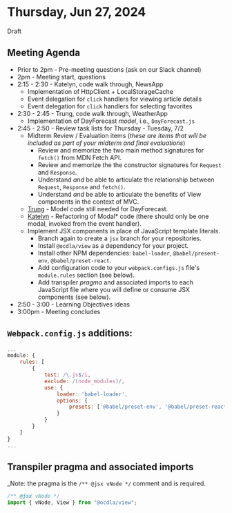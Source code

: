


# Thursday, Jun 27, 2024
Draft

## Meeting Agenda
* Prior to 2pm - Pre-meeting questions (ask on our Slack channel)
* 2pm - Meeting start, questions
* 2:15 - 2:30 - Katelyn, code walk through, NewsApp
  * Implementation of HttpClient + LocalStorageCache
  * Event delegation for <code>click</code> handlers for viewing article details
  * Event delegation for <code>click</code> handlers for selecting favorites
* 2:30 - 2:45 - Trung, code walk through, WeatherApp
  * Implementation of DayForecast _model_, i.e., <code>DayForecast.js</code>
* 2:45 - 2:50 - Review task lists for Thursday - Tuesday, 7/2
  * Midterm Review / Evaluation items (_these are items that will be included as part of your midterm and final evaluations_)
    * Review and memorize the two main method signatures for <code>fetch()</code> from MDN Fetch API.
    * Review and memorize the the constructor signatures for <code>Request</code> and <code>Response</code>.
    * Understand _and_ be able to articulate the relationship between <code>Request</code>, <code>Response</code> and <code>fetch()</code>.
    * Understand _and_ be able to articulate the benefits of View components in the context of MVC.
  * [Trung](https://github.com/tnguyen-win/CS233JS-05-weather-template/blob/refactor/src/js/weatherParsing.js) - Model code still needed for DayForecast.
  * [Katelyn](https://github.com/SullivanKE/JS233-TermProject-News) - Refactoring of Modal* code (there should only be one modal, invoked from the event handler).
  * Implement JSX components in place of JavaScript template literals.
    * Branch again to create a <code>jsx</code> branch for your repositories.
    * Install <code>@ocdla/view</code> as a dependency for your project.
    * Install other NPM dependencies: <code>babel-loader</code>, <code>@babel/present-env</code>, <code>@babel/preset-react</code>.
    * Add configuration code to your <code>webpack.configs.js</code> file's <code>module.rules</code> section (see below).
    * Add transpiler _pragma_ and associated imports to each JavaScript file where you will define or consume JSX components (see below).
* 2:50 - 3:00 - Learning Objectives ideas
* 3:00pm - Meeting concludes
## <code>Webpack.config.js</code> additions:
```javascript
...
module: {
    rules: [	
        { 
            test: /\.js$/i,
            exclude: /(node_modules)/,
            use: { 
                loader: 'babel-loader', 
                options: {
                    presets: ['@babel/preset-env', '@babel/preset-react']
                }
            }
        }
    ]
}
...
```
## Transpiler pragma and associated imports
_Note: the pragma is the <code>/** @jsx vNode */</code> comment and is required.
```javascript
/** @jsx vNode */
import { vNode, View } from "@ocdla/view";
```




